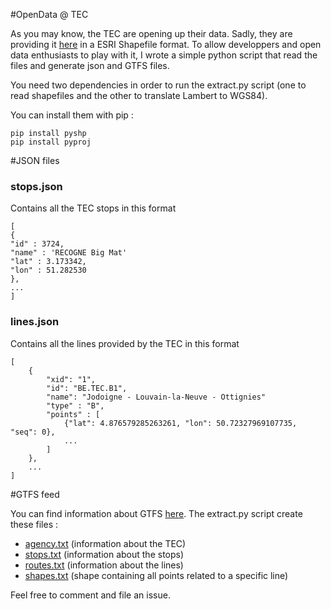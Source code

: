 #OpenData @ TEC

As you may know, the TEC are opening up their data. Sadly, they are providing it [here](http://geoportail.wallonie.be/geocatalogue?search-theme=theme_30&search-subtheme=soustheme_3040) in a ESRI Shapefile format.
To allow developpers and open data enthusiasts to play with it, I wrote a simple python script that read the files and generate
json and GTFS files.

You need two dependencies in order to run the extract.py script (one to read shapefiles and the other to translate Lambert to 
WGS84).

You can install them with pip : 

```
pip install pyshp
pip install pyproj
```

#JSON files

### stops.json
Contains all the TEC stops in this format 
```
[
{
"id" : 3724,
"name" : 'RECOGNE Big Mat'
"lat" : 3.173342,
"lon" : 51.282530
},
...
]
```

### lines.json
Contains all the lines provided by the TEC in this format
```
[
	{
		"xid": "1", 
		"id": "BE.TEC.B1",
		"name": "Jodoigne - Louvain-la-Neuve - Ottignies"	
		"type" : "B",	
		"points" : [
			{"lat": 4.876579285263261, "lon": 50.72327969107735, "seq": 0},
			...
		]	
	},
	...
]
```

#GTFS feed

You can find information about GTFS [here](https://developers.google.com/transit/gtfs/). The extract.py script create these files : 
* [agency.txt](https://github.com/QKaiser/tec-opendata/blob/master/agency.txt) (information about the TEC)
* [stops.txt](https://github.com/QKaiser/tec-opendata/blob/master/stops.txt)  (information about the stops)
* [routes.txt](https://github.com/QKaiser/tec-opendata/blob/master/routes.txt) (information about the lines)
* [shapes.txt](https://github.com/QKaiser/tec-opendata/blob/master/shapes.txt) (shape containing all points related to a specific line)


Feel free to comment and file an issue.


